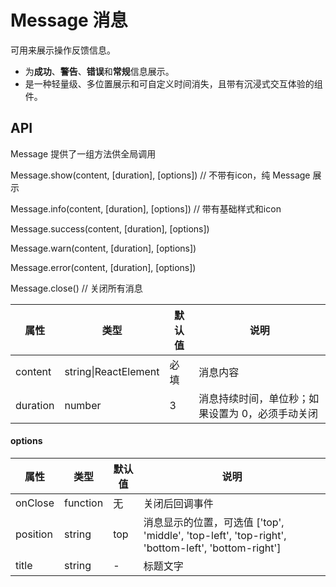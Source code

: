 # Message 消息

可用来展示操作反馈信息。

- 为**成功**、**警告**、**错误**和**常规**信息展示。
- 是一种轻量级、多位置展示和可自定义时间消失，且带有沉浸式交互体验的组件。

<example />

## API 
Message 提供了一组方法供全局调用

Message.show(content, \[duration], \[options])  // 不带有icon，纯 Message 展示

Message.info(content, \[duration], \[options])    // 带有基础样式和icon

Message.success(content, \[duration], \[options])

Message.warn(content, \[duration], \[options])

Message.error(content, \[duration], \[options])

Message.close() // 关闭所有消息

| 属性 | 类型 | 默认值 | 说明 |
| --- | --- | --- | --- |
| content | string\|ReactElement | 必填 | 消息内容 |
| duration | number | 3 | 消息持续时间，单位秒；如果设置为 0，必须手动关闭 |


#### options

| 属性 | 类型 | 默认值 | 说明 |
| --- | --- | --- | --- |
| onClose | function | 无 | 关闭后回调事件 |
| position | string | top | 消息显示的位置，可选值 \['top', 'middle', 'top-left', 'top-right', 'bottom-left', 'bottom-right'] |
| title | string | - | 标题文字 |